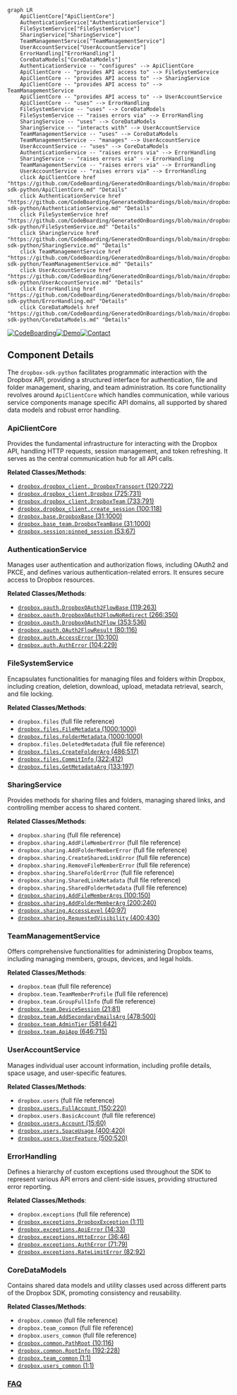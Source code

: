 ```mermaid
graph LR
    ApiClientCore["ApiClientCore"]
    AuthenticationService["AuthenticationService"]
    FileSystemService["FileSystemService"]
    SharingService["SharingService"]
    TeamManagementService["TeamManagementService"]
    UserAccountService["UserAccountService"]
    ErrorHandling["ErrorHandling"]
    CoreDataModels["CoreDataModels"]
    AuthenticationService -- "configures" --> ApiClientCore
    ApiClientCore -- "provides API access to" --> FileSystemService
    ApiClientCore -- "provides API access to" --> SharingService
    ApiClientCore -- "provides API access to" --> TeamManagementService
    ApiClientCore -- "provides API access to" --> UserAccountService
    ApiClientCore -- "uses" --> ErrorHandling
    FileSystemService -- "uses" --> CoreDataModels
    FileSystemService -- "raises errors via" --> ErrorHandling
    SharingService -- "uses" --> CoreDataModels
    SharingService -- "interacts with" --> UserAccountService
    TeamManagementService -- "uses" --> CoreDataModels
    TeamManagementService -- "manages" --> UserAccountService
    UserAccountService -- "uses" --> CoreDataModels
    AuthenticationService -- "raises errors via" --> ErrorHandling
    SharingService -- "raises errors via" --> ErrorHandling
    TeamManagementService -- "raises errors via" --> ErrorHandling
    UserAccountService -- "raises errors via" --> ErrorHandling
    click ApiClientCore href "https://github.com/CodeBoarding/GeneratedOnBoardings/blob/main/dropbox-sdk-python/ApiClientCore.md" "Details"
    click AuthenticationService href "https://github.com/CodeBoarding/GeneratedOnBoardings/blob/main/dropbox-sdk-python/AuthenticationService.md" "Details"
    click FileSystemService href "https://github.com/CodeBoarding/GeneratedOnBoardings/blob/main/dropbox-sdk-python/FileSystemService.md" "Details"
    click SharingService href "https://github.com/CodeBoarding/GeneratedOnBoardings/blob/main/dropbox-sdk-python/SharingService.md" "Details"
    click TeamManagementService href "https://github.com/CodeBoarding/GeneratedOnBoardings/blob/main/dropbox-sdk-python/TeamManagementService.md" "Details"
    click UserAccountService href "https://github.com/CodeBoarding/GeneratedOnBoardings/blob/main/dropbox-sdk-python/UserAccountService.md" "Details"
    click ErrorHandling href "https://github.com/CodeBoarding/GeneratedOnBoardings/blob/main/dropbox-sdk-python/ErrorHandling.md" "Details"
    click CoreDataModels href "https://github.com/CodeBoarding/GeneratedOnBoardings/blob/main/dropbox-sdk-python/CoreDataModels.md" "Details"
```
[![CodeBoarding](https://img.shields.io/badge/Generated%20by-CodeBoarding-9cf?style=flat-square)](https://github.com/CodeBoarding/GeneratedOnBoardings)[![Demo](https://img.shields.io/badge/Try%20our-Demo-blue?style=flat-square)](https://www.codeboarding.org/demo)[![Contact](https://img.shields.io/badge/Contact%20us%20-%20contact@codeboarding.org-lightgrey?style=flat-square)](mailto:contact@codeboarding.org)

## Component Details

The `dropbox-sdk-python` facilitates programmatic interaction with the Dropbox API, providing a structured interface for authentication, file and folder management, sharing, and team administration. Its core functionality revolves around `ApiClientCore` which handles communication, while various service components manage specific API domains, all supported by shared data models and robust error handling.

### ApiClientCore
Provides the fundamental infrastructure for interacting with the Dropbox API, handling HTTP requests, session management, and token refreshing. It serves as the central communication hub for all API calls.


**Related Classes/Methods**:

- <a href="https://github.com/dropbox/dropbox-sdk-python/blob/master/dropbox/dropbox_client.py#L120-L722" target="_blank" rel="noopener noreferrer">`dropbox.dropbox_client._DropboxTransport` (120:722)</a>
- <a href="https://github.com/dropbox/dropbox-sdk-python/blob/master/dropbox/dropbox_client.py#L725-L731" target="_blank" rel="noopener noreferrer">`dropbox.dropbox_client.Dropbox` (725:731)</a>
- <a href="https://github.com/dropbox/dropbox-sdk-python/blob/master/dropbox/dropbox_client.py#L733-L791" target="_blank" rel="noopener noreferrer">`dropbox.dropbox_client.DropboxTeam` (733:791)</a>
- <a href="https://github.com/dropbox/dropbox-sdk-python/blob/master/dropbox/dropbox_client.py#L100-L118" target="_blank" rel="noopener noreferrer">`dropbox.dropbox_client.create_session` (100:118)</a>
- <a href="https://github.com/dropbox/dropbox-sdk-python/blob/master/dropbox/base.py#L31-L1000" target="_blank" rel="noopener noreferrer">`dropbox.base.DropboxBase` (31:1000)</a>
- <a href="https://github.com/dropbox/dropbox-sdk-python/blob/master/dropbox/base_team.py#L31-L1000" target="_blank" rel="noopener noreferrer">`dropbox.base_team.DropboxTeamBase` (31:1000)</a>
- <a href="https://github.com/dropbox/dropbox-sdk-python/blob/master/dropbox/session.py#L53-L67" target="_blank" rel="noopener noreferrer">`dropbox.session:pinned_session` (53:67)</a>


### AuthenticationService
Manages user authentication and authorization flows, including OAuth2 and PKCE, and defines various authentication-related errors. It ensures secure access to Dropbox resources.


**Related Classes/Methods**:

- <a href="https://github.com/dropbox/dropbox-sdk-python/blob/master/dropbox/oauth.py#L119-L263" target="_blank" rel="noopener noreferrer">`dropbox.oauth.DropboxOAuth2FlowBase` (119:263)</a>
- <a href="https://github.com/dropbox/dropbox-sdk-python/blob/master/dropbox/oauth.py#L266-L350" target="_blank" rel="noopener noreferrer">`dropbox.oauth.DropboxOAuth2FlowNoRedirect` (266:350)</a>
- <a href="https://github.com/dropbox/dropbox-sdk-python/blob/master/dropbox/oauth.py#L353-L536" target="_blank" rel="noopener noreferrer">`dropbox.oauth.DropboxOAuth2Flow` (353:536)</a>
- <a href="https://github.com/dropbox/dropbox-sdk-python/blob/master/dropbox/oauth.py#L80-L116" target="_blank" rel="noopener noreferrer">`dropbox.oauth.OAuth2FlowResult` (80:116)</a>
- <a href="https://github.com/dropbox/dropbox-sdk-python/blob/master/dropbox/auth.py#L10-L100" target="_blank" rel="noopener noreferrer">`dropbox.auth.AccessError` (10:100)</a>
- <a href="https://github.com/dropbox/dropbox-sdk-python/blob/master/dropbox/auth.py#L104-L229" target="_blank" rel="noopener noreferrer">`dropbox.auth.AuthError` (104:229)</a>


### FileSystemService
Encapsulates functionalities for managing files and folders within Dropbox, including creation, deletion, download, upload, metadata retrieval, search, and file locking.


**Related Classes/Methods**:

- `dropbox.files` (full file reference)
- <a href="https://github.com/dropbox/dropbox-sdk-python/blob/master/dropbox/files.py#L1000-L1000" target="_blank" rel="noopener noreferrer">`dropbox.files.FileMetadata` (1000:1000)</a>
- <a href="https://github.com/dropbox/dropbox-sdk-python/blob/master/dropbox/files.py#L1000-L1000" target="_blank" rel="noopener noreferrer">`dropbox.files.FolderMetadata` (1000:1000)</a>
- `dropbox.files.DeletedMetadata` (full file reference)
- <a href="https://github.com/dropbox/dropbox-sdk-python/blob/master/dropbox/files.py#L486-L517" target="_blank" rel="noopener noreferrer">`dropbox.files.CreateFolderArg` (486:517)</a>
- <a href="https://github.com/dropbox/dropbox-sdk-python/blob/master/dropbox/files.py#L322-L412" target="_blank" rel="noopener noreferrer">`dropbox.files.CommitInfo` (322:412)</a>
- <a href="https://github.com/dropbox/dropbox-sdk-python/blob/master/dropbox/files.py#L133-L197" target="_blank" rel="noopener noreferrer">`dropbox.files.GetMetadataArg` (133:197)</a>


### SharingService
Provides methods for sharing files and folders, managing shared links, and controlling member access to shared content.


**Related Classes/Methods**:

- `dropbox.sharing` (full file reference)
- `dropbox.sharing.AddFileMemberError` (full file reference)
- `dropbox.sharing.AddFolderMemberError` (full file reference)
- `dropbox.sharing.CreateSharedLinkError` (full file reference)
- `dropbox.sharing.RemoveFileMemberError` (full file reference)
- `dropbox.sharing.ShareFolderError` (full file reference)
- `dropbox.sharing.SharedLinkMetadata` (full file reference)
- `dropbox.sharing.SharedFolderMetadata` (full file reference)
- <a href="https://github.com/dropbox/dropbox-sdk-python/blob/master/dropbox/sharing.py#L100-L150" target="_blank" rel="noopener noreferrer">`dropbox.sharing.AddFileMemberArgs` (100:150)</a>
- <a href="https://github.com/dropbox/dropbox-sdk-python/blob/master/dropbox/sharing.py#L200-L240" target="_blank" rel="noopener noreferrer">`dropbox.sharing.AddFolderMemberArg` (200:240)</a>
- <a href="https://github.com/dropbox/dropbox-sdk-python/blob/master/dropbox/sharing.py#L40-L97" target="_blank" rel="noopener noreferrer">`dropbox.sharing.AccessLevel` (40:97)</a>
- <a href="https://github.com/dropbox/dropbox-sdk-python/blob/master/dropbox/sharing.py#L400-L430" target="_blank" rel="noopener noreferrer">`dropbox.sharing.RequestedVisibility` (400:430)</a>


### TeamManagementService
Offers comprehensive functionalities for administering Dropbox teams, including managing members, groups, devices, and legal holds.


**Related Classes/Methods**:

- `dropbox.team` (full file reference)
- `dropbox.team.TeamMemberProfile` (full file reference)
- `dropbox.team.GroupFullInfo` (full file reference)
- <a href="https://github.com/dropbox/dropbox-sdk-python/blob/master/dropbox/team.py#L21-L81" target="_blank" rel="noopener noreferrer">`dropbox.team.DeviceSession` (21:81)</a>
- <a href="https://github.com/dropbox/dropbox-sdk-python/blob/master/dropbox/team.py#L478-L500" target="_blank" rel="noopener noreferrer">`dropbox.team.AddSecondaryEmailsArg` (478:500)</a>
- <a href="https://github.com/dropbox/dropbox-sdk-python/blob/master/dropbox/team.py#L581-L642" target="_blank" rel="noopener noreferrer">`dropbox.team.AdminTier` (581:642)</a>
- <a href="https://github.com/dropbox/dropbox-sdk-python/blob/master/dropbox/team.py#L646-L715" target="_blank" rel="noopener noreferrer">`dropbox.team.ApiApp` (646:715)</a>


### UserAccountService
Manages individual user account information, including profile details, space usage, and user-specific features.


**Related Classes/Methods**:

- `dropbox.users` (full file reference)
- <a href="https://github.com/dropbox/dropbox-sdk-python/blob/master/dropbox/users.py#L150-L220" target="_blank" rel="noopener noreferrer">`dropbox.users.FullAccount` (150:220)</a>
- `dropbox.users.BasicAccount` (full file reference)
- <a href="https://github.com/dropbox/dropbox-sdk-python/blob/master/dropbox/users.py#L15-L60" target="_blank" rel="noopener noreferrer">`dropbox.users.Account` (15:60)</a>
- <a href="https://github.com/dropbox/dropbox-sdk-python/blob/master/dropbox/users.py#L400-L420" target="_blank" rel="noopener noreferrer">`dropbox.users.SpaceUsage` (400:420)</a>
- <a href="https://github.com/dropbox/dropbox-sdk-python/blob/master/dropbox/users.py#L500-L520" target="_blank" rel="noopener noreferrer">`dropbox.users.UserFeature` (500:520)</a>


### ErrorHandling
Defines a hierarchy of custom exceptions used throughout the SDK to represent various API errors and client-side issues, providing structured error reporting.


**Related Classes/Methods**:

- `dropbox.exceptions` (full file reference)
- <a href="https://github.com/dropbox/dropbox-sdk-python/blob/master/dropbox/exceptions.py#L1-L11" target="_blank" rel="noopener noreferrer">`dropbox.exceptions.DropboxException` (1:11)</a>
- <a href="https://github.com/dropbox/dropbox-sdk-python/blob/master/dropbox/exceptions.py#L14-L33" target="_blank" rel="noopener noreferrer">`dropbox.exceptions.ApiError` (14:33)</a>
- <a href="https://github.com/dropbox/dropbox-sdk-python/blob/master/dropbox/exceptions.py#L36-L46" target="_blank" rel="noopener noreferrer">`dropbox.exceptions.HttpError` (36:46)</a>
- <a href="https://github.com/dropbox/dropbox-sdk-python/blob/master/dropbox/exceptions.py#L71-L79" target="_blank" rel="noopener noreferrer">`dropbox.exceptions.AuthError` (71:79)</a>
- <a href="https://github.com/dropbox/dropbox-sdk-python/blob/master/dropbox/exceptions.py#L82-L92" target="_blank" rel="noopener noreferrer">`dropbox.exceptions.RateLimitError` (82:92)</a>


### CoreDataModels
Contains shared data models and utility classes used across different parts of the Dropbox SDK, promoting consistency and reusability.


**Related Classes/Methods**:

- `dropbox.common` (full file reference)
- `dropbox.team_common` (full file reference)
- `dropbox.users_common` (full file reference)
- <a href="https://github.com/dropbox/dropbox-sdk-python/blob/master/dropbox/common.py#L10-L116" target="_blank" rel="noopener noreferrer">`dropbox.common.PathRoot` (10:116)</a>
- <a href="https://github.com/dropbox/dropbox-sdk-python/blob/master/dropbox/common.py#L192-L228" target="_blank" rel="noopener noreferrer">`dropbox.common.RootInfo` (192:228)</a>
- <a href="https://github.com/dropbox/dropbox-sdk-python/blob/master/dropbox/team_common.py#L1-L1" target="_blank" rel="noopener noreferrer">`dropbox.team_common` (1:1)</a>
- <a href="https://github.com/dropbox/dropbox-sdk-python/blob/master/dropbox/users_common.py#L1-L1" target="_blank" rel="noopener noreferrer">`dropbox.users_common` (1:1)</a>




### [FAQ](https://github.com/CodeBoarding/GeneratedOnBoardings/tree/main?tab=readme-ov-file#faq)